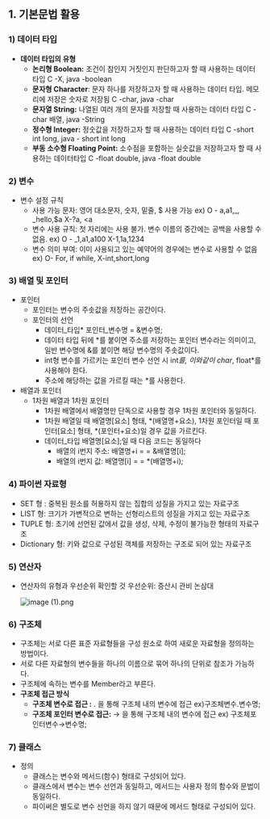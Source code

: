## 1. 기본문법 활용

### 1) 데이터 타입

- **데이터 타입의 유형**
    - **논리형 Boolean:** 조건이 참인지 거짓인지 판단하고자 할 때 사용하는 데이터 타입
      C -X, java -boolean
    - **문자형 Character**: 문자 하나를 저장하고자 할 때 사용하는 데이터 타입. 메모리에 저장은 숫자로 저장됨
      C -char, java -char
    - **문자열 String:** 나열된 여러 개의 문자를 저장할 때 사용하는 데이터 타입
      C -char 배열, java -String
    - **정수형 Integer:** 정숫값을 저장하고자 할 때 사용하는 데이터 타입
      C -short int long, java - short int long
    - **부동 소수형 Floating Point:** 소수점을 포함하는 실숫값을 저장하고자 할 때 사용하는 데이터타입
      C -float double, java -float double

### 2) 변수

- 변수 설정 규칙
    - 사용 가능 문자: 영어 대소문자, 숫자, 밑줄, $ 사용 가능
      ex) O - a,a1,_, _hello,$a  X-?a, <a
    - 변수 사용 규칙: 첫 자리에는 사용 불가. 변수 이름의 중간에는 공백을 사용할 수 없음.
      ex) O - _1,a1,a100   X-1,1a,1234
    - 변수 의미 부여: 이미 사용되고 있는 예약어의 경우에는 변수로 사용할 수 없음
      ex) O- For, if while, X-int,short,long

### 3) 배열 및 포인터

- 포인터
    - 포인터는 변수의 주솟값을 저장하는 공간이다.
    - 포인터의 선언
        - 데이터_타입* 포인터_변수명 = &변수명;
        - 데이터 타입 뒤에 *를 붙이면 주소를 저장하는 포인터 변수라는 의미이고, 일반 변수명에 &를 붙이면 해당 변수명의 주솟값이다.
        - int형 변수를 가르키는 포인터 변수 선언 시 int*를, 이와같이 char*, float*를 사용해야 한다.
        - 주소에 해당하는 값을 가르킬 때는 *를 사용한다.
- 배열과 포인터
    - 1차원 배열과 1차원 포인터
        - 1차원 배열에서 배열명만 단독으로 사용할 경우 1차원 포인터와 동일하다.
        - 1차원 배열일 때 배열명[요소] 형태, *(배열명+요소), 1차원 포인터일 때 포인터[요소] 형태, *(포인터+요소)일 경우 값을 가르킨다.
        - 데이터_타입 배열명[요소];일 때 다음 코드는 동일하다
            - 배열의 i번지 주소: 배열명+i = = &배열명[i];
            - 배열의 i번지 값: 배열명[i] = = *(배열명+i);

### 4) 파이썬 자료형

- SET 형 : 중복된 원소를 허용하지 않는 집합의 성질을 가지고 있는 자료구조
- LIST 형: 크기가 가변적으로 변하는 선형리스트의 성질을 가지고 있는 자료구조
- TUPLE 형: 초기에 선언된 값에서 값을 생성, 삭제, 수정이 불가능한 형태의 자료구조
- Dictionary 형: 키와 값으로 구성된 객체를 저장하는 구조로 되어 있는 자료구조

### 5) 연산자

- 연산자의 유형과 우선순위 확인할 것
  우선순위: 증산시 관비 논삼대

  ![image (1).png](https://prod-files-secure.s3.us-west-2.amazonaws.com/c52d3ba8-5d60-4225-b490-d52786f48aed/f8aac594-4459-47bb-9fb2-bc4f10add90e/image_(1).png)


### 6) 구조체

- 구조체는 서로 다른 표준 자료형들을 구성 원소로 하여 새로운 자료형을 정의하는 방법이다.
- 서로 다른 자료형의 변수들을 하나의 이름으로 묶어 하나의 단위로 참조가 가능하다.
- 구조체에 속하는 변수를 Member라고 부른다.
- **구조체 접근 방식**
    - **구조체 변수로 접근 :** . 을 통해 구조체 내의 변수에 접근 ex)구조체변수.변수명;
    - **구조체 포인터 변수로 접근:** → 을 통해 구조체 내의 변수에 접근 ex) 구조체포인터변수→변수명;

### 7) 클래스

- 정의
    - 클래스는 변수와 메서드(함수) 형태로 구성되어 있다.
    - 클래스에서 변수는 변수 선언과 동일하고, 메서드는 사용자 정의 함수와 문법이 동일하다.
    - 파이써은 별도로 변수 선언을 하지 않기 때문에 메서드 형태로 구성되어 있다.